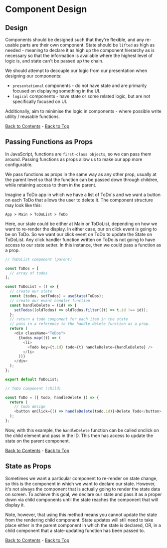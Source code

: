 # Component Design

## Design

Components should be designed such that they're flexible, and any re-usable parts are their own component. State should be `lifted` as high as needed - meaning to declare it as high up the component hierarchy as is necessary so that the information is available where the highest level of logic is, and state can't be passed up the chain.

We should attempt to decouple our logic from our presentation when designing our components:

- `presentational` components - do not have state and are primarily focused on displaying something in the UI.
- `logical` components - have state or some related logic, but are not specifically focused on UI.

Additionally, aim to minimise the logic in components - where possible write utility / reusable functions.

[Back to Contents](./README.md) - [Back to Top](#)

## Passing Functions as Props

In JavaScript, functions are `first-class objects`, so we can pass them around. Passing functions as props allow us to make our app more configurable.

We pass functions as props in the same way as any other prop, usually at the parent level so that the function can be passed down through children, while retaining access to them in the parent.

Imagine a ToDo app in which we have a list of ToDo's and we want a button on each ToDo that allows the user to delete it. The component structure may look like this:

```
App > Main > ToDoList > ToDo
```

Here, our state could be either at Main or ToDoList, depending on how we want to re-render the display. In either case, our on click event is going to be on ToDo. So we want our click event on ToDo to update the State on ToDoList. Any click handler function written on ToDo is not going to have access to our state setter. In this instance, then we could pass a function as a prop.

```js
// ToDoList component (parent)

const ToDos = [
  // array of todos
];

const ToDoList = () => {
  // create our state
  const [todos, setTodos] = useState(ToDos);
  // create our event handler function
  const handleDelete = (id) => {
    setTodos((oldTodos) => oldTodos.filter((t) => t.id !== id));
  };
  // return a todo component for each item in the state
  // pass in a reference to the handle delete function as a prop.
  return (
    <div className="ToDos">
      {todos.map((t) => (
        <li>
          <Todo key={t.id} todo={t} handleDelete={handleDelete} />
        </li>
      ))}
    </div>
  );
};

export default ToDoList;

// ToDo component (child)

const ToDo = ({ todo, handleDelete }) => {
  return (
    // todo design
    <button onClick={() => handleDelete(todo.id)}>Delete Todo</button>
  );
};
```

Now, with this example, the `handleDelete` function can be called onclick on the child element and pass in the ID. This then has access to update the state on the parent component.

[Back to Contents](./README.md) - [Back to Top](#)

## State as Props

Sometimes we want a particular component to re-render on state change, so this is the component in which we want to declare our state. However, it's not always the component that is actually going to render the state data on screen. To achieve this goal, we declare our state and pass it as a proper down via child components until the state reaches the component that will display it.

Note, however, that using this method means you cannot update the state from the rendering child component. State updates will still need to take place either in the parent component in which the state is declared, OR, in a child component that a state-updating function has been passed to.

[Back to Contents](./README.md) - [Back to Top](#)
